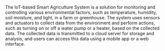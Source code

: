 The IoT-based Smart Agriculture System is a solution for monitoring and controlling various environmental factors, such as temperature, humidity, soil moisture, and light, in a farm or greenhouse. The system uses sensors and actuators to collect data from the environment and perform actions, such as turning on or off a water pump or a heater, based on the collected data. The collected data is transmitted to a cloud server for storage and analysis, and users can access this data using a mobile app or a web interface.
